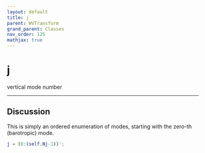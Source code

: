```yaml
---
layout: default
title: j
parent: WVTransform
grand_parent: Classes
nav_order: 125
mathjax: true
---
```


#  j

vertical mode number


---

## Discussion

This is simply an ordered enumeration of modes, starting with the zero-th (barotropic) mode.
```matlab
j = (0:(self.Nj-1))';
```

